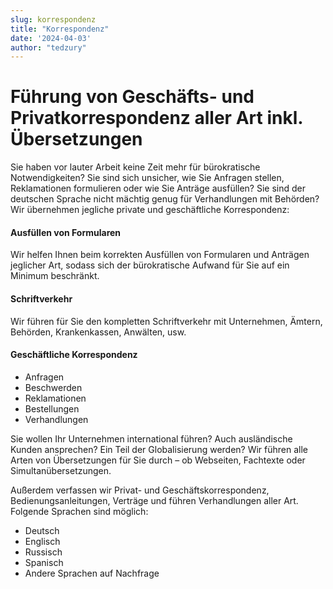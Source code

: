 ```yaml
---
slug: korrespondenz
title: "Korrespondenz"
date: '2024-04-03'
author: "tedzury"
---
```


# Führung von Geschäfts- und Privatkorrespondenz aller Art inkl. Übersetzungen

Sie haben vor lauter Arbeit keine Zeit mehr für bürokratische Notwendigkeiten? Sie sind sich unsicher, wie Sie Anfragen stellen, Reklamationen formulieren oder wie Sie Anträge ausfüllen? Sie sind der deutschen Sprache nicht mächtig genug für Verhandlungen mit Behörden? Wir übernehmen jegliche private und geschäftliche Korrespondenz:


#### Ausfüllen von Formularen


Wir helfen Ihnen beim korrekten Ausfüllen von Formularen und Anträgen jeglicher Art, sodass sich der bürokratische Aufwand für Sie auf ein Minimum beschränkt.


#### Schriftverkehr


Wir führen für Sie den kompletten Schriftverkehr mit Unternehmen, Ämtern, Behörden, Krankenkassen, Anwälten, usw.


#### Geschäftliche Korrespondenz

- Anfragen
- Beschwerden
- Reklamationen
- Bestellungen
- Verhandlungen


Sie wollen Ihr Unternehmen international führen? Auch ausländische Kunden ansprechen? Ein Teil der Globalisierung werden? Wir führen alle Arten von Übersetzungen für Sie durch – ob Webseiten, Fachtexte oder Simultanübersetzungen.


Außerdem verfassen wir Privat- und Geschäftskorrespondenz, Bedienungsanleitungen, Verträge und führen Verhandlungen aller Art. Folgende Sprachen sind möglich:


- Deutsch
- Englisch
- Russisch
- Spanisch
- Andere Sprachen auf Nachfrage
